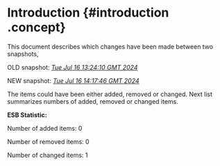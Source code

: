# Introduction {#introduction .concept}

This document describes which changes have been made between two snapshots,

OLD snapshot: *[Tue Jul 16 13:24:10 GMT 2024](../../1721136250430/html/index.md)*

NEW snapshot: *[Tue Jul 16 14:17:46 GMT 2024](../../1721139466017/html/index.md)*

The items could have been either added, removed or changed. Next list summarizes numbers of added, removed or changed items.

**ESB Statistic:**

Number of added items: 0

Number of removed items: 0

Number of changed items: 1

